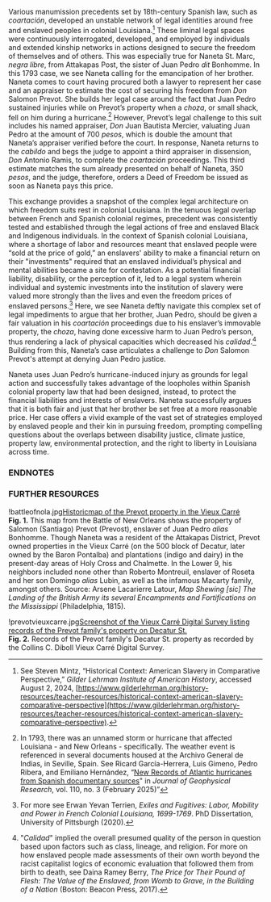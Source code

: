 Various manumission precedents set by 18th-century Spanish law, such as *coartación*, developed an unstable network of legal identities around free and enslaved peoples in colonial Louisiana.[^i] These liminal legal spaces were continuously interrogated, developed, and employed by individuals and extended kinship networks in actions designed to secure the freedom of themselves and of others. This was especially true for Naneta St. Marc, *negra libre*, from Attakapas Post, the ​​sister of Juan Pedro *dit* Bonhomme. In this 1793 case, we see Naneta calling for the emancipation of her brother. Naneta comes to court having procured both a lawyer to represent her case and an appraiser to estimate the cost of securing his freedom from *Don* Salomon Prevot. She builds her legal case around the fact that Juan Pedro sustained injuries while on Prevot’s property when a *choza*, or small shack, fell on him during a hurricane.[^ii] However, Prevot’s legal challenge to this suit includes his named appraiser, *Don* Juan Bautista Mercier, valuating Juan Pedro at the amount of 700 *pesos*, which is double the amount that Naneta’s appraiser verified before the court. In response, Naneta returns to the *cabildo* and begs the judge to appoint a third appraiser in dissension, *Don* Antonio Ramis, to complete the *coartación* proceedings. This third estimate matches the sum already presented on behalf of Naneta, 350 *pesos*, and the judge, therefore, orders a Deed of Freedom be issued as soon as Naneta pays this price.  
  
This exchange provides a snapshot of the complex legal architecture on which freedom suits rest in colonial Louisiana. In the tenuous legal overlap between French and Spanish colonial regimes, precedent was consistently tested and established through the legal actions of free and enslaved Black and Indigenous individuals. In the context of Spanish colonial Louisiana, where a shortage of labor and resources meant that enslaved people were “sold at the price of gold,” an enslavers' ability to make a financial return on their "investments" required that an enslaved individual’s physical and mental abilities became a site for contestation. As a potential financial liability, disability, or the perception of it, led to a legal system wherein individual and systemic investments into the institution of slavery were valued more strongly than the lives and even the freedom prices of enslaved persons.[^iii] Here, we see Naneta deftly navigate this complex set of legal impediments to argue that her brother, Juan Pedro, should be given a fair valuation in his *coartación* proceedings due to his enslaver’s immovable property, the *choza*, having done excessive harm to Juan Pedro’s person, thus rendering a lack of physical capacities which decreased his *calidad*.[^iv] Building from this, Naneta’s case articulates a challenge to *Don* Salomon Prevot's attempt at denying Juan Pedro justice.  
  
Naneta uses Juan Pedro’s hurricane-induced injury as grounds for legal action and successfully takes advantage of the loopholes within Spanish colonial property law that had been designed, instead, to protect the financial liabilities and interests of enslavers. Naneta successfully argues that it is both fair and just that her brother be set free at a more reasonable price. Her case offers a vivid example of the vast set of strategies employed by enslaved people and their kin in pursuing freedom, prompting compelling questions about the overlaps between disability justice, climate justice, property law, environmental protection, and the right to liberty in Louisiana across time. 

### ENDNOTES  
  
[^i]: See Steven Mintz, “Historical Context: American Slavery in Comparative Perspective,” *Gilder Lehrman Institute of American History*, accessed August 2, 2024, [https://www.gilderlehrman.org/history-resources/teacher-resources/historical-context-american-slavery-comparative-perspective](https://www.gilderlehrman.org/history-resources/teacher-resources/historical-context-american-slavery-comparative-perspective).  
  
[^ii]: In 1793, there was an unnamed storm or hurricane that affected Louisiana - and New Orleans - specifically. The weather event is referenced in several documents housed at the Archivo General de Indias, in Seville, Spain. See Ricard García-Herrera, Luis Gimeno, Pedro Ribera, and Emiliano Hernández, “[New Records of Atlantic hurricanes from Spanish documentary sources](https://doi.org/10.1029/2004JD005272)" in *Journal of Geophysical Research*, vol. 110, no. 3 (February 2025)” 
  
[^iii]: For more see Erwan Yevan Terrien, *Exiles and Fugitives: Labor, Mobility and Power in French Colonial Louisiana, 1699-1769*. PhD Dissertation, University of Pittsburgh (2020).  
  
[^iv]: "*Calidad*" implied the overall presumed quality of the person in question based upon factors such as class, lineage, and religion. For more on how enslaved people made assessments of their own worth beyond the racist capitalist logics of economic evaluation that followed them from birth to death, see Daina Ramey Berry, *The Price for Their Pound of Flesh: The Value of the Enslaved, from Womb to Grave, in the Building of a Nation* (Boston: Beacon Press, 2017).  
  
### FURTHER RESOURCES  
  
!battleofnola.jpg[Historicmap of the Prevot property in the Vieux Carré]()  
**Fig. 1.** This map from the Battle of New Orleans shows the property of Salomon (Santiago) Prevot (Prevost), enslaver of Juan Pedro *alias* Bonhomme. Though Naneta was a resident of the Attakapas District, Prevot owned properties in the Vieux Carré (on the 500 block of Decatur, later owned by the Baron Pontalba) and plantations (indigo and dairy) in the present-day areas of Holy Cross and Chalmette. In the Lower 9, his neighbors included none other than Roberto Montreuil, enslaver of Roseta and her son Domingo *alias* Lubin, as well as the infamous Macarty family, amongst others. Source: Arsene Lacarierre Latour, *Map Shewing [sic] The Landing of the British Army its several Encampments and Fortifications on the Mississippi* (Philadelphia, 1815).

!prevotvieuxcarre.jpg[Screenshot of the Vieux Carré Digital Survey listing records of the Prevot family's property on Decatur St.]()  
**Fig. 2.** Records of the Prevot family's Decatur St. property as recorded by the Collins C. Diboll Vieux Carré Digital Survey.